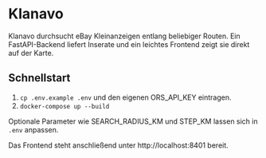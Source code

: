 # Klanavo

Klanavo durchsucht eBay Kleinanzeigen entlang beliebiger Routen. Ein FastAPI-Backend liefert Inserate und ein leichtes Frontend zeigt sie direkt auf der Karte.

## Schnellstart

1. `cp .env.example .env` und den eigenen ORS_API_KEY eintragen.
2. `docker-compose up --build`

Optionale Parameter wie SEARCH_RADIUS_KM und STEP_KM lassen sich in `.env` anpassen.

Das Frontend steht anschließend unter http://localhost:8401 bereit.
